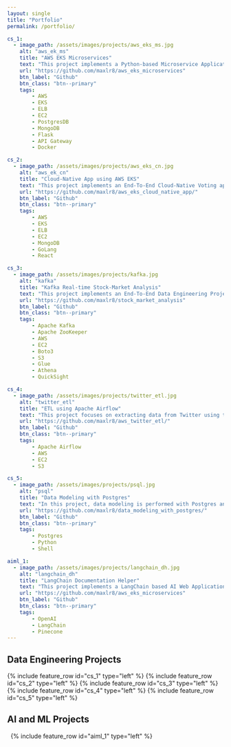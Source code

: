 ```yaml
---
layout: single
title: "Portfolio"
permalink: /portfolio/

cs_1:
  - image_path: /assets/images/projects/aws_eks_ms.jpg
    alt: "aws_ek_ms"
    title: "AWS EKS Microservices"
    text: "This project implements a Python-based Microservice Application on AWS Elastic Kubernetes Services (EKS) where a user can upload a video and get it processed into a sound file (mp3)."
    url: "https://github.com/maxlr8/aws_eks_microservices"
    btn_label: "Github"
    btn_class: "btn--primary"
    tags:
        - AWS
        - EKS
        - ELB
        - EC2
        - PostgresDB
        - MongoDB
        - Flask
        - API Gateway
        - Docker

cs_2:
  - image_path: /assets/images/projects/aws_eks_cn.jpg
    alt: "aws_ek_cn"
    title: "Cloud-Native App using AWS EKS"
    text: "This project implements an End-To-End Cloud-Native Voting application using AWS EKS (Amazon Elastic Kubernetes Services) where users can caste their votes."
    url: "https://github.com/maxlr8/aws_eks_cloud_native_app/"
    btn_label: "Github"
    btn_class: "btn--primary"
    tags:
        - AWS
        - EKS
        - ELB
        - EC2
        - MongoDB
        - GoLang
        - React

cs_3:
  - image_path: /assets/images/projects/kafka.jpg
    alt: "kafka"
    title: "Kafka Real-time Stock-Market Analysis"
    text: "This project implements an End-To-End Data Engineering Project on Real-Time Stock Market Data using Kafka and the dynamically generated data is stored in the S3 bucket which can is crawled using Glue, fetched using Athena and visualized using QuickSight."
    url: "https://github.com/maxlr8/stock_market_analysis"
    btn_label: "Github"
    btn_class: "btn--primary"
    tags:
        - Apache Kafka
        - Apache ZooKeeper
        - AWS
        - EC2
        - Boto3
        - S3
        - Glue 
        - Athena
        - QuickSight

cs_4:
  - image_path: /assets/images/projects/twitter_etl.jpg
    alt: "twitter_etl"
    title: "ETL using Apache Airflow"
    text: "This project focuses on extracting data from Twitter using the Twitter API, transforming the data using Python and loading it into S3-bucket."
    url: "https://github.com/maxlr8/aws_twitter_etl/"
    btn_label: "Github"
    btn_class: "btn--primary"
    tags:
        - Apache Airflow
        - AWS
        - EC2
        - S3

cs_5:
  - image_path: /assets/images/projects/psql.jpg
    alt: "psql"
    title: "Data Modeling with Postgres"
    text: "In this project, data modeling is performed with Postgres and an ETL (Extract, Transform, Load) pipeline is employed using Python."
    url: "https://github.com/maxlr8/data_modeling_with_postgres/"
    btn_label: "Github"
    btn_class: "btn--primary"
    tags:
        - Postgres
        - Python
        - Shell

aiml_1:
  - image_path: /assets/images/projects/langchain_dh.jpg
    alt: "langchain_dh"
    title: "LangChain Documentation Helper"
    text: "This project implements a LangChain based AI Web Application that is trained and deployed to answer ay question about LangChain (Sources from Official LangChain documentation)."
    url: "https://github.com/maxlr8/aws_eks_microservices"
    btn_label: "Github"
    btn_class: "btn--primary"
    tags:
        - OpenAI
        - LangChain
        - Pinecone
---
```


## Data Engineering Projects 

{% include feature_row id="cs_1" type="left" %}
<a name="AWS EKS Microservices"></a>
{% include feature_row id="cs_2" type="left" %}
<a name="Cloud-Native Voting App using AWS EKS"></a>
{% include feature_row id="cs_3" type="left" %}
<a name="Real-time Stock-Market Analysis using Kafka"></a>
{% include feature_row id="cs_4" type="left" %}
<a name="ETL using Apache Airflow"></a>
{% include feature_row id="cs_5" type="left" %}
<a name="Data Modeling with Postgres"></a>


## AI and ML Projects

&nbsp;
{% include feature_row id="aiml_1" type="left" %}
<a name="LangChain Documentation Helper">
